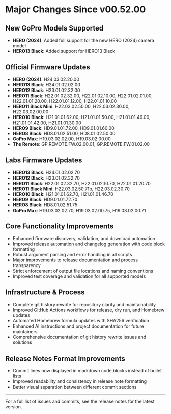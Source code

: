 # Major Changes Since v00.52.00

## New GoPro Models Supported
- **HERO (2024)**: Added full support for the new HERO (2024) camera model
- **HERO13 Black**: Added support for HERO13 Black

## Official Firmware Updates
- **HERO (2024)**: H24.03.02.20.00
- **HERO13 Black**: H24.01.02.02.00
- **HERO12 Black**: H23.01.02.32.00
- **HERO11 Black**: H22.01.02.32.00, H22.01.02.10.00, H22.01.02.01.00, H22.01.01.20.00, H22.01.01.12.00, H22.01.01.10.00
- **HERO11 Black Mini**: H22.03.02.50.00, H22.03.02.30.00, H22.03.02.00.00
- **HERO10 Black**: H21.01.01.62.00, H21.01.01.50.00, H21.01.01.46.00, H21.01.01.42.00, H21.01.01.30.00
- **HERO9 Black**: HD9.01.01.72.00, HD9.01.01.60.00
- **HERO8 Black**: HD8.01.02.51.00, HD8.01.02.50.00
- **GoPro Max**: H19.03.02.02.00, H19.03.02.00.00
- **The Remote**: GP.REMOTE.FW.02.00.01, GP.REMOTE.FW.01.02.00

## Labs Firmware Updates
- **HERO13 Black**: H24.01.02.02.70
- **HERO12 Black**: H23.01.02.32.70
- **HERO11 Black**: H22.01.02.32.70, H22.01.02.10.70, H22.01.01.20.70
- **HERO11 Black Mini**: H22.03.02.50.71b, H22.03.02.30.70
- **HERO10 Black**: H21.01.01.62.70, H21.01.01.46.70
- **HERO9 Black**: HD9.01.01.72.70
- **HERO8 Black**: HD8.01.02.51.75
- **GoPro Max**: H19.03.02.02.70, H19.03.02.00.75, H19.03.02.00.71

## Core Functionality Improvements
- Enhanced firmware discovery, validation, and download automation
- Improved release automation and changelog generation with code block formatting
- Robust argument parsing and error handling in all scripts
- Major improvements to release documentation and process transparency
- Strict enforcement of output file locations and naming conventions
- Improved test coverage and validation for all supported models

## Infrastructure & Process
- Complete git history rewrite for repository clarity and maintainability
- Improved GitHub Actions workflows for release, dry run, and Homebrew updates
- Automated Homebrew formula updates with SHA256 verification
- Enhanced AI instructions and project documentation for future maintainers
- Comprehensive documentation of git history rewrite issues and solutions

## Release Notes Format Improvements
- Commit lines now displayed in markdown code blocks instead of bullet lists
- Improved readability and consistency in release note formatting
- Better visual separation between different commit sections

---

For a full list of issues and commits, see the release notes for the latest version. 